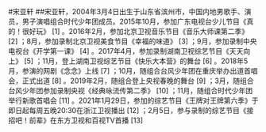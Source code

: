 #宋亚轩
##宋亚轩，2004年3月4日出生于山东省滨州市，中国内地男歌手、演员，男子演唱组合时代少年团成员。2015年10月，参加广东电视台少儿节目《真的！很好玩》 [1]  。2016年2月，参加北京卫视音乐节目《音乐大师课第二季》 [2]  ；8月，参加录制北京卫视美食节目《幸福的味道》 [3]  ；9月，参加录制中央电视台《开学第一课》 [4]  。2017年4月，参加录制湖南卫视综艺节目《天天向上》 [5]  ；11月，登上湖南卫视综艺节目《快乐大本营》的舞台 [6]  。2018年5月，参演的网剧《念念》上线 [7]  ；10月，随组合台风少年团在重庆举办出道首唱会，正式出道 [8]  。2019年2月，随组合登上央视春晚的舞台 [9]  ；3月，随组合台风少年团参加录制央视《经典咏流传第二季》 [10]  ；11月，随组合时代少年团举行新歌首唱会 [11]  。2021年1月29日，参加的综艺节目《王牌对王牌第六季》于即日起每周五晚20:30在浙江卫视播出 [12]  ；2月5日，参与录制的综艺节目《接招吧！前辈》在东方卫视和百视TV首播 [13]
